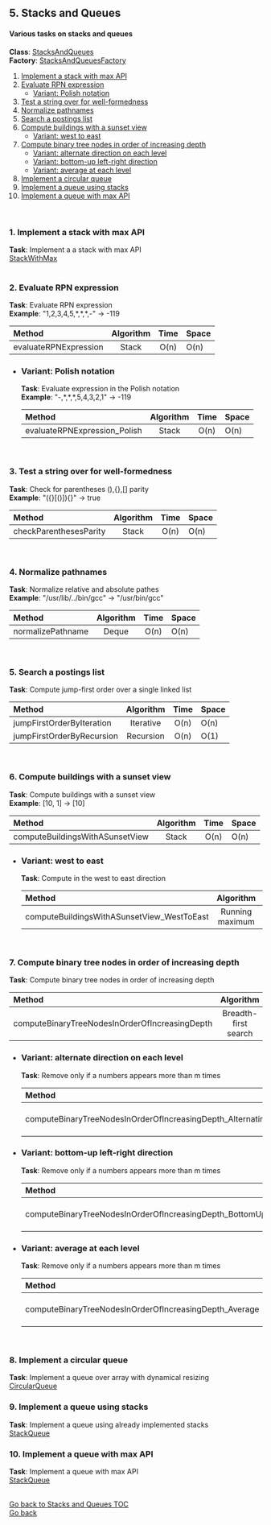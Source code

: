 ## <a name="stacks-and-queues"></a>5. Stacks and Queues
#### Various tasks on stacks and queues

**Class**: [StacksAndQueues](/src/main/java/pro/amberovsky/elements/StacksAndQueues.java)  
**Factory**: [StacksAndQueuesFactory](/src/main/java/pro/amberovsky/elements/StacksAndQueuesFactory.java)  

1. [Implement a stack with max API](#implement-a-stack-with-max-api)
2. [Evaluate RPN expression](#evaluate-rpn-expression)
    * [Variant: Polish notation](#evaluate-rpn-expression-polish-notation)
3. [Test a string over for well-formedness](#test-a-string-over-for-well-formedness)
4. [Normalize pathnames](#normalize-pathnames)
5. [Search a postings list](#search-a-postings-list)
6. [Compute buildings with a sunset view](#compute-buildings-with-a-sunset-view)
    * [Variant: west to east](#compute-buildings-with-a-sunset-view-west-to-east)
7. [Compute binary tree nodes in order of increasing depth](#compute-binary-tree-nodes-in-order-of-increasing-depth)
    * [Variant: alternate direction on each level](#compute-binary-tree-nodes-in-order-of-increasing-depth-alternate-direction-on-each-level)
    * [Variant: bottom-up left-right direction](#compute-binary-tree-nodes-in-order-of-increasing-depth-bottom-up-left-right-direction)
    * [Variant: average at each level](#compute-binary-tree-nodes-in-order-of-increasing-depth-average-at-each-level)
8. [Implement a circular queue](#implement-a-ciruclar-queue)
9. [Implement a queue using stacks](#implement-a-queue-using-stacks)
10. [Implement a queue with max API](#implement-a-queue-with-max-api)
      
<br>

### 1. <a name="implement-a-stack-with-max-api"></a>Implement a stack with max API
**Task**: Implement a a stack with max API  
[StackWithMax](/src/main/java/pro/amberovsky/elements/util/data/StackWithMax.java)  
<br>

### 2. <a name="evaluate-rpn-expression"></a>Evaluate RPN expression
**Task**: Evaluate RPN expression  
**Example**: "1,2,3,4,5,\*,\*,\*,-" -> -119

| Method | Algorithm | Time | Space |
| :--- | :---: | :---: | :-- |
| evaluateRPNExpression | Stack | O(n) | O(n) |

   * ### <a name="evaluate-rpn-expression-polish-notation"></a>Variant: Polish notation
      **Task**: Evaluate expression in the Polish notation  
      **Example**: "-,\*,\*,\*,5,4,3,2,1" -> -119

      | Method | Algorithm | Time | Space |
      | :--- | :---: | :---: | :-- |
      | evaluateRPNExpression_Polish | Stack | O(n) | O(n) |
<br>

### 3. <a name="test-a-string-over-for-well-formedness"></a>Test a string over for well-formedness
**Task**:  Check for parentheses (),{},[] parity  
**Example**: "({}\[()\]){}" -> true

| Method | Algorithm | Time | Space |
| :--- | :---: | :---: | :-- |
| checkParenthesesParity | Stack | O(n) | O(n) |
<br>

### 4. <a name="normalize-pathnames"></a>Normalize pathnames
**Task**: Normalize relative and absolute pathes  
**Example**: "/usr/lib/../bin/gcc" -> "/usr/bin/gcc"

| Method | Algorithm | Time | Space |
| :--- | :---: | :---: | :-- |
| normalizePathname | Deque | O(n) | O(n) |
<br>

### 5. <a name="search-a-postings-list"></a>Search a postings list
**Task**: Compute jump-first order over a single linked list   

| Method | Algorithm | Time | Space |
| :--- | :---: | :---: | :-- |
| jumpFirstOrderByIteration | Iterative | O(n) | O(n) |
| jumpFirstOrderByRecursion | Recursion | O(n) | O(1) |
<br>

### 6. <a name="compute-buildings-with-a-sunset-view"></a>Compute buildings with a sunset view
**Task**: Compute buildings with a sunset view  
**Example**: \[10, 1\] -> \[10\]
 
| Method | Algorithm | Time | Space |
| :--- | :---: | :---: | :-- |
| computeBuildingsWithASunsetView | Stack | O(n) | O(n) |

   * ### <a name="compute-buildings-with-a-sunset-view-west-to-east"></a>Variant: west to east
      **Task**: Compute in the west to east direction  

      | Method | Algorithm | Time | Space |
      | :--- | :---: | :---: | :-- |
      | computeBuildingsWithASunsetView_WestToEast | Running maximum | O(n) | O(n) |
<br>

### 7. <a name="compute-binary-tree-nodes-in-order-of-increasing-depth"></a>Compute binary tree nodes in order of increasing depth
**Task**: Compute binary tree nodes in order of increasing depth  

| Method | Algorithm | Time | Space |
| :--- | :---: | :---: | :-- |
| computeBinaryTreeNodesInOrderOfIncreasingDepth | Breadth-first search | O(n) | O(n) |

   * ### <a name="compute-binary-tree-nodes-in-order-of-increasing-depth-alternate-direction-on-each-level"></a>Variant: alternate direction on each level
      **Task**: Remove only if a numbers appears more than m times 

      | Method | Algorithm | Time | Space |
      | :--- | :---: | :---: | :-- |
      | computeBinaryTreeNodesInOrderOfIncreasingDepth_AlternatingDirection | Breadth-first search | O(n) | O(n) |

   * ### <a name="compute-binary-tree-nodes-in-order-of-increasing-depth-bottom-up-left-right-direction"></a>Variant: bottom-up left-right direction
      **Task**: Remove only if a numbers appears more than m times 

      | Method | Algorithm | Time | Space |
      | :--- | :---: | :---: | :-- |
      | computeBinaryTreeNodesInOrderOfIncreasingDepth_BottomUpLeftRight | Breadth-first searchn | O(n) | O(n) |

   * ### <a name="compute-binary-tree-nodes-in-order-of-increasing-depth-average-at-each-level"></a>Variant: average at each level
      **Task**: Remove only if a numbers appears more than m times 

      | Method | Algorithm | Time | Space |
      | :--- | :---: | :---: | :-- |
      | computeBinaryTreeNodesInOrderOfIncreasingDepth_Average | Breadth-first search | O(n) | O(n) |
<br>

### 8. <a name="implement-a-ciruclar-queue"></a>Implement a circular queue
**Task**: Implement a queue over array with dynamical resizing  
[CircularQueue](/src/main/java/pro/amberovsky/elements/util/data/CircularQueue.java)
<br>

### 9. <a name="implement-a-queue-using-stacks"></a>Implement a queue using stacks
**Task**: Implement a queue using already implemented stacks  
[StackQueue](/src/main/java/pro/amberovsky/elements/util/data/StackQueue.java)
<br>

### 10. <a name="implement-a-queue-with-max-api"></a>Implement a queue with max API
**Task**: Implement a queue with max API  
[StackQueue](/src/main/java/pro/amberovsky/elements/util/data/QueueWithMax.java)  
<br>

[Go back to Stacks and Queues TOC](#stacks-and-queues)  
[Go back](/README.md)
